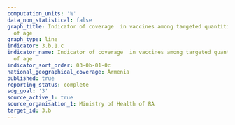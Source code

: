 ```yaml
---
computation_units: '%'
data_non_statistical: false
graph_title: Indicator of coverage  in vaccines among targeted quantities, 7 years
  of age
graph_type: line
indicator: 3.b.1.c
indicator_name: Indicator of coverage  in vaccines among targeted quantities, 7 years
  of age
indicator_sort_order: 03-0b-01-0c
national_geographical_coverage: Armenia
published: true
reporting_status: complete
sdg_goal: '3'
source_active_1: true
source_organisation_1: Ministry of Health of RA
target_id: 3.b
---
```

